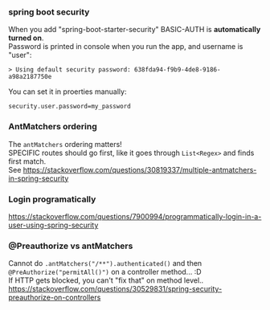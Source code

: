 
### spring boot security
When you add "spring-boot-starter-security" BASIC-AUTH is **automatically turned on**.  
Password is printed in console when you run the app, and username is "user":
```
> Using default security password: 638fda94-f9b9-4de8-9186-a98a2187750e
```
You can set it in proerties manually:
```
security.user.password=my_password
```

### AntMatchers ordering
The `antMatchers` ordering matters!  
SPECIFIC routes should go first, like it goes through `List<Regex>` and finds first match.  
See https://stackoverflow.com/questions/30819337/multiple-antmatchers-in-spring-security

### Login programatically
https://stackoverflow.com/questions/7900994/programmatically-login-in-a-user-using-spring-security

### @Preauthorize vs antMatchers
Cannot do `.antMatchers("/**").authenticated()` and then `@PreAuthorize("permitAll()")` on a controller method... :D  
If HTTP gets blocked, you can't "fix that" on method level..  
https://stackoverflow.com/questions/30529831/spring-security-preauthorize-on-controllers
